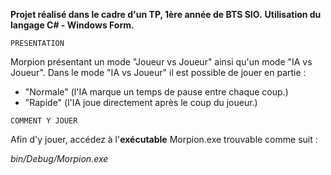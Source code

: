 **Projet réalisé dans le cadre d'un TP, 1ère année de BTS SIO.**
**Utilisation du langage C# - Windows Form.**

```PRESENTATION```

Morpion présentant un mode "Joueur vs Joueur" ainsi qu'un mode "IA vs Joueur".
Dans le mode "IA vs Joueur" il est possible de jouer en partie :
- "Normale" (l'IA marque un temps de pause entre chaque coup.)
- "Rapide" (l'IA joue directement après le coup du joueur.)


```COMMENT Y JOUER```

Afin d'y jouer, accédez à l'__exécutable__ Morpion.exe trouvable comme suit :

*bin/Debug/Morpion.exe*
